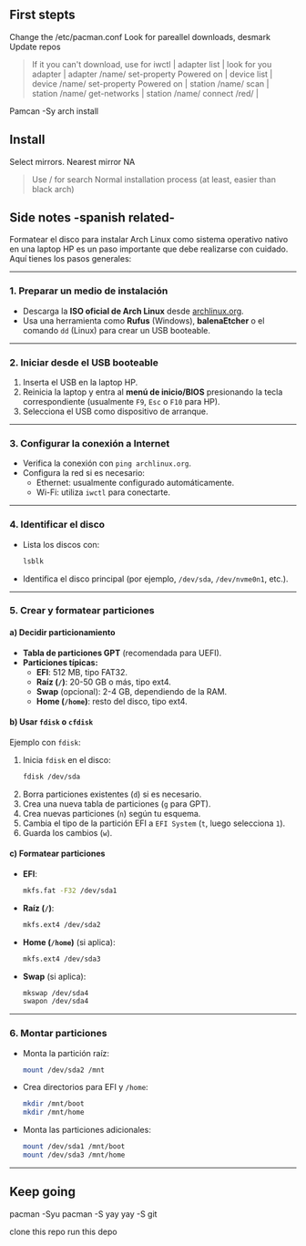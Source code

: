 ## First stepts

Change the /etc/pacman.conf
Look for pareallel downloads, desmark
Update repos

> If it you can't download, use for iwctl |
> adapter list | 
> look for you adapter | 
> adapter /name/ set-property Powered on |
> device list |
> device /name/ set-property Powered on |
> station /name/ scan |
> station /name/ get-networks |
> station /name/ connect /red/ |

Pamcan -Sy
arch install

## Install

Select mirrors. 
Nearest mirror NA
> Use / for search 
Normal installation process (at least, easier than black arch)

## Side notes -spanish related- 
Formatear el disco para instalar Arch Linux como sistema operativo nativo en una laptop HP es un paso importante que debe realizarse con cuidado. Aquí tienes los pasos generales:

---

### **1. Preparar un medio de instalación**
- Descarga la **ISO oficial de Arch Linux** desde [archlinux.org](https://archlinux.org).
- Usa una herramienta como **Rufus** (Windows), **balenaEtcher** o el comando `dd` (Linux) para crear un USB booteable.

---

### **2. Iniciar desde el USB booteable**
1. Inserta el USB en la laptop HP.
2. Reinicia la laptop y entra al **menú de inicio/BIOS** presionando la tecla correspondiente (usualmente `F9`, `Esc` o `F10` para HP).
3. Selecciona el USB como dispositivo de arranque.

---

### **3. Configurar la conexión a Internet**
- Verifica la conexión con `ping archlinux.org`.
- Configura la red si es necesario:
  - Ethernet: usualmente configurado automáticamente.
  - Wi-Fi: utiliza `iwctl` para conectarte.

---

### **4. Identificar el disco**
- Lista los discos con:
  ```bash
  lsblk
  ```
- Identifica el disco principal (por ejemplo, `/dev/sda`, `/dev/nvme0n1`, etc.).

---

### **5. Crear y formatear particiones**
#### a) **Decidir particionamiento**
   - **Tabla de particiones GPT** (recomendada para UEFI).
   - **Particiones típicas:**
     - **EFI**: 512 MB, tipo FAT32.
     - **Raíz (`/`)**: 20-50 GB o más, tipo ext4.
     - **Swap** (opcional): 2-4 GB, dependiendo de la RAM.
     - **Home (`/home`)**: resto del disco, tipo ext4.

#### b) **Usar `fdisk` o `cfdisk`**
   Ejemplo con `fdisk`:
   1. Inicia `fdisk` en el disco:
      ```bash
      fdisk /dev/sda
      ```
   2. Borra particiones existentes (`d`) si es necesario.
   3. Crea una nueva tabla de particiones (`g` para GPT).
   4. Crea nuevas particiones (`n`) según tu esquema.
   5. Cambia el tipo de la partición EFI a `EFI System` (`t`, luego selecciona `1`).
   6. Guarda los cambios (`w`).

#### c) **Formatear particiones**
   - **EFI**:
     ```bash
     mkfs.fat -F32 /dev/sda1
     ```
   - **Raíz (`/`)**:
     ```bash
     mkfs.ext4 /dev/sda2
     ```
   - **Home (`/home`)** (si aplica):
     ```bash
     mkfs.ext4 /dev/sda3
     ```
   - **Swap** (si aplica):
     ```bash
     mkswap /dev/sda4
     swapon /dev/sda4
     ```

---

### **6. Montar particiones**
- Monta la partición raíz:
  ```bash
  mount /dev/sda2 /mnt
  ```
- Crea directorios para EFI y `/home`:
  ```bash
  mkdir /mnt/boot
  mkdir /mnt/home
  ```
- Monta las particiones adicionales:
  ```bash
  mount /dev/sda1 /mnt/boot
  mount /dev/sda3 /mnt/home
  ```

---

## Keep going
pacman -Syu
pacman -S yay
yay -S git

clone this repo
run this depo